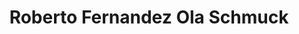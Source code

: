 ---
title: "Roberto Fernandez Ola Schmuck"
url: /berlin/roberto-fernandez-ola-schmuck/
shop: Schmuck
---